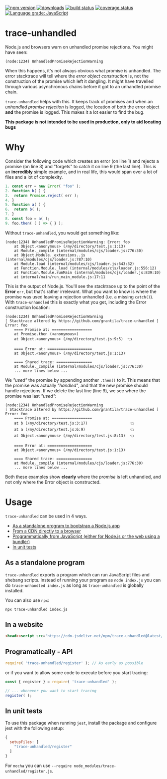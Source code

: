 [![npm version][npm-image]][npm-url]
[![downloads][downloads-image]][npm-url]
[![build status][travis-image]][travis-url]
[![coverage status][coverage-image]][coverage-url]
[![Language grade: JavaScript][lgtm-image]][lgtm-url]

# trace-unhandled

Node.js and browsers warn on unhandled promise rejections. You might have seen:

```
(node:1234) UnhandledPromiseRejectionWarning
```

When this happens, it's not always obvious what promise is unhandled. The error stacktrace will tell where the *error object construction* is, not the construction of the promise which left it dangling. It might have travelled through various asynchronous chains before it got to an unhandled promise chain.

`trace-unhandled` helps with this. It keeps track of promises and when an *unhandled promise rejection* is logged, the location of both the error object **and** the promise is logged. This makes it a lot easier to find the bug.

**This package is not intended to be used in production, only to aid locating bugs**

# Why

Consider the following code which creates an error (on line 1) and rejects a promise (on line 3) and "forgets" to catch it on line 9 (the last line). This is an **incredibly** simple example, and in real life, this would span over a lot of files and a lot of complexity.

```ts {.line-numbers}
1. const err = new Error( "foo" );
2. function b( ) {
3.	return Promise.reject( err );
4. }
5. function a( ) {
6.	return b( );
7. }
8. const foo = a( );
9. foo.then( ( ) => { } );
```

Without `trace-unhandled`, you would get something like:

```
(node:1234) UnhandledPromiseRejectionWarning: Error: foo
    at Object.<anonymous> (/my/directory/test.js:1:13)
    at Module._compile (internal/modules/cjs/loader.js:776:30)
    at Object.Module._extensions..js (internal/modules/cjs/loader.js:787:10)
    at Module.load (internal/modules/cjs/loader.js:643:32)
    at Function.Module._load (internal/modules/cjs/loader.js:556:12)
    at Function.Module.runMain (internal/modules/cjs/loader.js:839:10)
    at internal/main/run_main_module.js:17:11
```

This is the output of Node.js. You'll see the stacktrace up to the point of the **Error** `err`, but that's rather irrelevant. What you want to know is where the promise was used leaving a rejection unhandled (i.e. a missing `catch()`). With `trace-unhandled` this is exactly what you get, including the Error construction location:

```
(node:1234) UnhandledPromiseRejectionWarning
[ Stacktrace altered by https://github.com/grantila/trace-unhandled ]
Error: foo
    ==== Promise at: ==================
    at Promise.then (<anonymous>)
    at Object.<anonymous> (/my/directory/test.js:9:5)  👈

    ==== Error at: ====================
    at Object.<anonymous> (/my/directory/test.js:1:13)

    ==== Shared trace: ================
    at Module._compile (internal/modules/cjs/loader.js:776:30)
	... more lines below ...
```

We *"used"* the promise by appending another `.then()` to it. This means that the promise was actually *"handled"*, and that the new promise should handle rejections. If we delete the last line (line 9), we see where the promise was last *"used"*:

```
(node:1234) UnhandledPromiseRejectionWarning
[ Stacktrace altered by https://github.com/grantila/trace-unhandled ]
Error: foo
    ==== Promise at: ==================
    at b (/my/directory/test.js:3:17)                   👈
    at a (/my/directory/test.js:6:9)                    👈
    at Object.<anonymous> (/my/directory/test.js:8:13)  👈

    ==== Error at: ====================
    at Object.<anonymous> (/my/directory/test.js:1:13)

    ==== Shared trace: ================
    at Module._compile (internal/modules/cjs/loader.js:776:30)
	... more lines below ...
```

Both these examples show **clearly** where the *promise* is left unhandled, and not only where the Error object is constructed.


# Usage

`trace-unhandled` can be used in 4 ways.

 * [As a standalone program to bootstrap a Node.js app](#as-a-standalone-program)
 * [From a CDN directly to a browser](#in-a-website)
 * [Programmatically from JavaScript (either for Node.js or the web using a bundler)](#programatically---api)
 * [In unit tests](#in-unit-tests)

## As a standalone program

`trace-unhandled` exports a program which can run JavaScript files and shebang scripts. Instead of running your program as `node index.js` you can do `trace-unhandled index.js` as long as `trace-unhandled` is globally installed.

You can also use `npx`:

`npx trace-unhandled index.js`


## In a website

```html
<head><script src="https://cdn.jsdelivr.net/npm/trace-unhandled@latest/browser.js"></script></head>
```


## Programatically - API

```ts
require( 'trace-unhandled/register' ); // As early as possible
```

or if you want to allow some code to execute before you start tracing:

```ts
const { register } = require( 'trace-unhandled' );

// ... whenever you want to start tracing
register( );
```


## In unit tests

To use this package when running `jest`, install the package and configure jest with the following setup:

```js
{
  setupFiles: [
    "trace-unhandled/register"
  ]
}
```

For `mocha` you can use `--require node_modules/trace-unhandled/register.js`.


[npm-image]: https://img.shields.io/npm/v/trace-unhandled.svg
[npm-url]: https://npmjs.org/package/trace-unhandled
[downloads-image]: https://img.shields.io/npm/dm/trace-unhandled.svg
[travis-image]: https://img.shields.io/travis/grantila/trace-unhandled/master.svg
[travis-url]: https://travis-ci.org/grantila/trace-unhandled
[coverage-image]: https://coveralls.io/repos/github/grantila/trace-unhandled/badge.svg?branch=master
[coverage-url]: https://coveralls.io/github/grantila/trace-unhandled?branch=master
[lgtm-image]: https://img.shields.io/lgtm/grade/javascript/g/grantila/trace-unhandled.svg?logo=lgtm&logoWidth=18
[lgtm-url]: https://lgtm.com/projects/g/grantila/trace-unhandled/context:javascript
